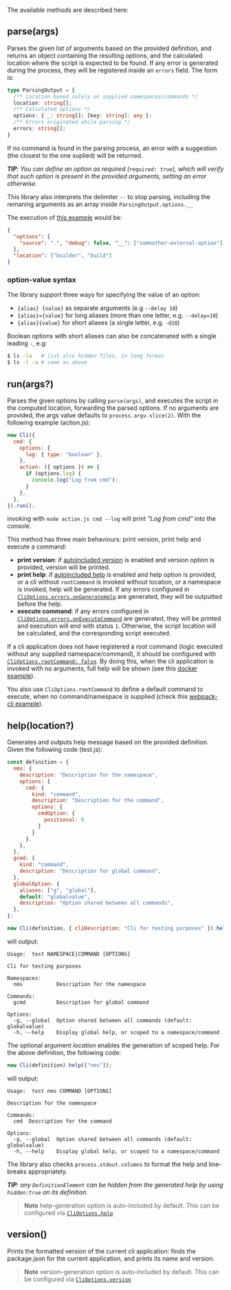 The available methods are described here:

## parse(args)

Parses the given list of arguments based on the provided definition, and returns an object containing the resulting options, and the calculated location where the script is expected to be found. If any error is generated during the process, they will be registered inside an `errors` field. The form is:

```typescript
type ParsingOutput = {
  /** Location based solely on supplied namespaces/commands */
  location: string[];
  /** Calculated options */
  options: { _: string[]; [key: string]: any };
  /** Errors originated while parsing */
  errors: string[];
}
```

If no command is found in the parsing process, an error with a suggestion (the closest to the one suplied) will be returned.

_**TIP**: You can define an option as required (`required: true`), which will verify that such option is present in the provided arguments, setting an error otherwise._

This library also interprets the delimiter `--` to stop parsing, including the remaning arguments as an array inside `ParsingOutput.options.__`


The execution of [this example](/README.md#example) would be:

```json
{
  "options": {
    "source": ".", "debug": false, "__": ["someother-external-option"]
  },
  "location": ["builder", "build"]
}
```

### option-value syntax

The library support three ways for specifying the value of an option:
- `{alias} {value}` as separate arguments (e.g `--delay 10`)
- `{alias}={value}` for long aliases (more than one letter, e.g. `--delay=10`)
- `{alias}{value}` for short aliases (a single letter, e.g. `-d10`)

Boolean options with short aliases can also be concatenated with a single leading `-`, e.g:
```bash
$ ls -la   # list also hidden files, in long format
$ ls -l -a # same as above
```

## run(args?)

Parses the given options by calling `parse(args)`, and executes the script in the computed location, forwarding the parsed options. If no arguments are provided, the args value defaults to `process.argv.slice(2)`.
With the following example (action.js):

```js
new Cli({
  cmd: {
    options: {
      log: { type: "boolean" },
    },
    action: ({ options }) => {
      if (options.log) {
        console.log("Log from cmd");
      }
    },
  },
}).run();
```

invoking with `node action.js cmd --log` will print _"Log from cmd"_ into the console.

This method has three main behaviours: print version, print help and execute a command:
- **print version**: if [autoincluded version](./cli-options.md#versionautoinclude) is enabled and version option is provided, version will be printed.
- **print help**: if [autoincluded help](./cli-options.md#helpautoinclude) is enabled and help option is provided, or a cli without `rootCommand` is invoked without location, or a namespace is invoked, help will be generated. If any errors configured in [`CliOptions.errors.onGenerateHelp`](./cli-options.md#errorsongeneratehelp) are generated, they will be outputted before the help.
- **execute command**: if any errors configured in [`CliOptions.errors.onExecuteCommand`](./cli-options.md#errorsonexecutecommand) are generated, they will be printed and execution will end with status `1`. Otherwise, the script location will be calculated, and the corresponding script executed.

If a cli application does not have registered a root command (logic executed without any supplied namespace/command), it should be configured with [`CliOptions.rootCommand: false`](./cli-options.md#rootcommand). By doing this, when the cli application is invoked with no arguments, full help will be shown (see this [docker example](/examples/docker/docker.js#L128)).

You also use `CliOptions.rootCommand` to define a default command to execute, when no command/namespace is supplied (check this [webpack-cli example](/examples/webpack-cli)).


## help(location?)

Generates and outputs help message based on the provided definition. Given the following code (test.js):

```js
const definition = {
  nms: {
    description: "Description for the namespace",
    options: {
      cmd: {
        kind: "command",
        description: "Description for the command",
        options: {
          cmdOption: {
            positional: 0
          }
        }
      },
    },
  },
  gcmd: {
    kind: "command",
    description: "Description for global command",
  },
  globalOption: {
    aliases: ["g", "global"],
    default: "globalvalue",
    description: "Option shared between all commands",
  },
};

new Cli(definition, { cliDescription: "Cli for testing purposes" }).help();
```

will output:

```
Usage:  test NAMESPACE|COMMAND [OPTIONS]

Cli for testing purposes

Namespaces:
  nms           Description for the namespace

Commands:
  gcmd          Description for global command

Options:
  -g, --global  Option shared between all commands (default: globalvalue)
  -h, --help    Display global help, or scoped to a namespace/command
```

The optional argument _location_ enables the generation of scoped help. For the above definition, the following code:

```js
new Cli(definition).help(["nms"]);
```

will output:

```
Usage:  test nms COMMAND [OPTIONS]

Description for the namespace

Commands:
  cmd  Description for the command

Options:
  -g, --global  Option shared between all commands (default: globalvalue)
  -h, --help    Display global help, or scoped to a namespace/command
```

The library also checks `process.stdout.columns` to format the help and line-breaks appropriately.

_**TIP**: any `DefinitionElement` can be hidden from the generated help by using `hidden:true` on its definition._

> **Note**
> help-generation option is auto-included by default. This can be configured via [`CliOptions.help`](./cli-options.md#helpautoinclude)

## version()

Prints the formatted version of the current cli application: finds the package.json for the current application, and prints its name and version.

> **Note**
> version-generation option is auto-included by default. This can be configured via [`CliOptions.version`](./cli-options.md#versionautoinclude)